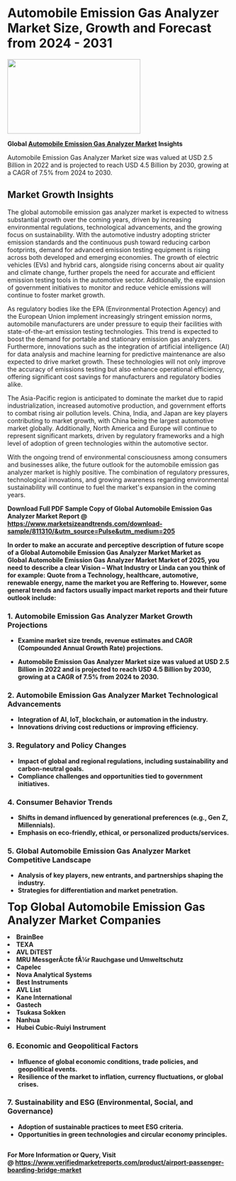 <H1>Automobile Emission Gas Analyzer Market Size, Growth and Forecast from 2024 - 2031</H1><img class="aligncenter size-medium wp-image-584254" src="https://thirdeyenews.in/wp-content/uploads/2024/09/Global-Market-Research-300x168.jpeg" alt="" width="300" height="168" /><p><strong>Global&nbsp;<a href="https://www.marketsizeandtrends.com/download-sample/811310/&amp;utm_source=Pulse&amp;utm_medium=205">Automobile Emission Gas Analyzer Market</a> Insights</strong></p><p>Automobile Emission Gas Analyzer Market size was valued at USD 2.5 Billion in 2022 and is projected to reach USD 4.5 Billion by 2030, growing at a CAGR of 7.5% from 2024 to 2030.</p><p><h2>Market Growth Insights</h2> <p>The global automobile emission gas analyzer market is expected to witness substantial growth over the coming years, driven by increasing environmental regulations, technological advancements, and the growing focus on sustainability. With the automotive industry adopting stricter emission standards and the continuous push toward reducing carbon footprints, demand for advanced emission testing equipment is rising across both developed and emerging economies. The growth of electric vehicles (EVs) and hybrid cars, alongside rising concerns about air quality and climate change, further propels the need for accurate and efficient emission testing tools in the automotive sector. Additionally, the expansion of government initiatives to monitor and reduce vehicle emissions will continue to foster market growth. </p> <p><strong></strong></p> <p>As regulatory bodies like the EPA (Environmental Protection Agency) and the European Union implement increasingly stringent emission norms, automobile manufacturers are under pressure to equip their facilities with state-of-the-art emission testing technologies. This trend is expected to boost the demand for portable and stationary emission gas analyzers. Furthermore, innovations such as the integration of artificial intelligence (AI) for data analysis and machine learning for predictive maintenance are also expected to drive market growth. These technologies will not only improve the accuracy of emissions testing but also enhance operational efficiency, offering significant cost savings for manufacturers and regulatory bodies alike.</p> <p>The Asia-Pacific region is anticipated to dominate the market due to rapid industrialization, increased automotive production, and government efforts to combat rising air pollution levels. China, India, and Japan are key players contributing to market growth, with China being the largest automotive market globally. Additionally, North America and Europe will continue to represent significant markets, driven by regulatory frameworks and a high level of adoption of green technologies within the automotive sector.</p> <p>With the ongoing trend of environmental consciousness among consumers and businesses alike, the future outlook for the automobile emission gas analyzer market is highly positive. The combination of regulatory pressures, technological innovations, and growing awareness regarding environmental sustainability will continue to fuel the market's expansion in the coming years.</p> <p><strong></p><p><span class=""><strong>Download Full PDF Sample Copy of Global Automobile Emission Gas Analyzer Market Report</strong> @ <a href="https://www.marketsizeandtrends.com/download-sample/811310/&amp;utm_source=Pulse&amp;utm_medium=205" target="_blank">https://www.marketsizeandtrends.com/download-sample/811310/&amp;utm_source=Pulse&amp;utm_medium=205</a></span></p><p>In order to make an accurate and perceptive description of future scope of a Global&nbsp;Automobile Emission Gas Analyzer Market Market as Global&nbsp;Automobile Emission Gas Analyzer Market Market of 2025, you need to describe a clear Vision &ndash; What Industry or Linda can you think of for example: Quote from a Technology, healthcare, automotive, renewable energy, name the market you are Reffering to. However, some general trends and factors usually impact market reports and their future outlook include:</p><h3>1.&nbsp;<strong>Automobile Emission Gas Analyzer Market Growth Projections</strong></h3><ul><li>Examine market size trends, revenue estimates and CAGR (Compounded Annual Growth Rate) projections.</li><li><p>Automobile Emission Gas Analyzer Market size was valued at USD 2.5 Billion in 2022 and is projected to reach USD 4.5 Billion by 2030, growing at a CAGR of 7.5% from 2024 to 2030.</p></li></ul><h3>2.&nbsp;<strong>Automobile Emission Gas Analyzer Market Technological Advancements</strong></h3><ul><li>Integration of AI, IoT, blockchain, or automation in the industry.</li><li>Innovations driving cost reductions or improving efficiency.</li></ul><h3>3.&nbsp;<strong>Regulatory and Policy Changes</strong></h3><ul><li>Impact of global and regional regulations, including sustainability and carbon-neutral goals.</li><li>Compliance challenges and opportunities tied to government initiatives.</li></ul><h3>4.&nbsp;<strong>Consumer Behavior Trends</strong></h3><ul><li>Shifts in demand influenced by generational preferences (e.g., Gen Z, Millennials).</li><li>Emphasis on eco-friendly, ethical, or personalized products/services.</li></ul><h3>5.&nbsp;<strong>Global Automobile Emission Gas Analyzer Market Competitive Landscape</strong></h3><ul><li>Analysis of key players, new entrants, and partnerships shaping the industry.</li><li>Strategies for differentiation and market penetration.</li></ul><p data-pm-slice="1 1 []"><span style="color: inherit; font-family: inherit; font-size: 25px;">Top Global Automobile Emission Gas Analyzer Market Companies</span></p><div class="" data-test-id=""><p><li>BrainBee</li><li> TEXA</li><li> AVL DiTEST</li><li> MRU MessgerÃ¤te fÃ¼r Rauchgase und Umweltschutz</li><li> Capelec</li><li> Nova Analytical Systems</li><li> Best Instruments</li><li> AVL List</li><li> Kane International</li><li> Gastech</li><li> Tsukasa Sokken</li><li> Nanhua</li><li> Hubei Cubic-Ruiyi Instrument</li></p></div><h3>6.&nbsp;<strong>Economic and Geopolitical Factors</strong></h3><ul><li>Influence of global economic conditions, trade policies, and geopolitical events.</li><li>Resilience of the market to inflation, currency fluctuations, or global crises.</li></ul><h3>7.&nbsp;<strong>Sustainability and ESG (Environmental, Social, and Governance)</strong></h3><ul><li>Adoption of sustainable practices to meet ESG criteria.</li><li>Opportunities in green technologies and circular economy principles.</li></ul><h2><strong style="font-size: 14px;">For More Information or Query, Visit @&nbsp;</strong><a style="background-color: #ffffff; font-size: 14px;" href="https://www.marketsizeandtrends.com/report/automobile-emission-gas-analyzer-market/" target="_blank">https://www.verifiedmarketreports.com/product/airport-passenger-boarding-bridge-market</a></h2>
